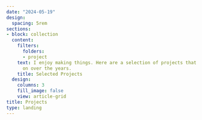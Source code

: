 ```yaml
---
date: "2024-05-19"
design:
  spacing: 5rem
sections:
- block: collection
  content:
    filters:
      folders:
      - project
    text: I enjoy making things. Here are a selection of projects that I have worked
      on over the years.
    title: Selected Projects
  design:
    columns: 3
    fill_image: false
    view: article-grid
title: Projects
type: landing
---
```

